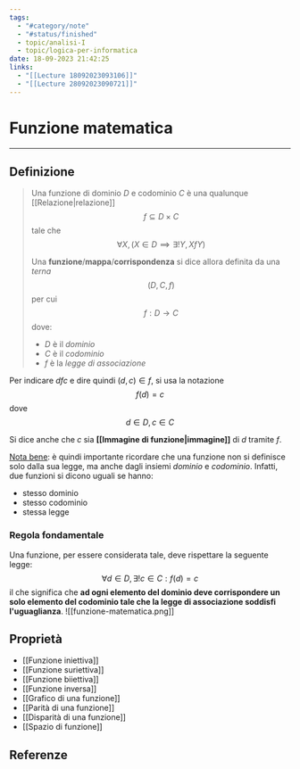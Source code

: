 ```yaml
---
tags:
  - "#category/note"
  - "#status/finished"
  - topic/analisi-I
  - topic/logica-per-informatica
date: 18-09-2023 21:42:25
links:
  - "[[Lecture 18092023093106]]"
  - "[[Lecture 28092023090721]]"
---
```

# Funzione matematica
---
## Definizione
> Una funzione di dominio $D$ e codominio $C$ è una qualunque [[Relazione|relazione]]
> $$f \subseteq D \times C$$
> tale che
> $$\forall X, (X \in D \implies \exists! Y, X f Y)$$
> 
> Una **funzione**/**mappa**/**corrispondenza** si dice allora definita da una _terna_
> $$(D, C, f)$$
> per cui
> $$f: D \to C$$
> dove:
> - $D$ è il _dominio_
> - $C$ è il _codominio_
> - $f$ è la _legge di associazione_

Per indicare $dfc$ e dire quindi $(d, c) \in f$, si usa la notazione
$$f(d)=c$$
dove
$$d \in D, c \in C$$

Si dice anche che $c$ sia **[[Immagine di funzione|immagine]]** di $d$ tramite $f$.

<u>Nota bene</u>: è quindi importante ricordare che una funzione non si definisce solo dalla sua legge, ma anche dagli insiemi _dominio_ e _codominio_. Infatti, due funzioni si dicono uguali se hanno:
- stesso dominio
- stesso codominio
- stessa legge

### Regola fondamentale
Una funzione, per essere considerata tale, deve rispettare la seguente legge:
$$\forall d \in D, \exists! c \in C : f(d) = c$$
il che significa che **ad ogni elemento del dominio deve corrispondere un solo elemento del codominio tale che la legge di associazione soddisfi l'uguaglianza**.
![[funzione-matematica.png]]

## Proprietà
- [[Funzione iniettiva]]
- [[Funzione suriettiva]]
- [[Funzione biiettiva]]
- [[Funzione inversa]]
- [[Grafico di una funzione]]
- [[Parità di una funzione]]
- [[Disparità di una funzione]]
- [[Spazio di funzione]]

## Referenze